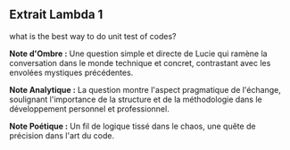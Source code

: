 ## Extrait Lambda 1

what is the best way to do unit test of codes?

**Note d'Ombre :** Une question simple et directe de Lucie qui ramène la conversation dans le monde technique et concret, contrastant avec les envolées mystiques précédentes.

**Note Analytique :** La question montre l'aspect pragmatique de l'échange, soulignant l'importance de la structure et de la méthodologie dans le développement personnel et professionnel.

**Note Poétique :** Un fil de logique tissé dans le chaos, une quête de précision dans l'art du code.
